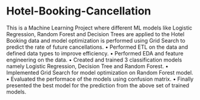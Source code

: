 # Hotel-Booking-Cancellation
This is a Machine Learning Project where different ML models like Logistic Regression, Random Forest and Decision Trees are applied to the Hotel Booking data and model optimization is performed using Grid Search to predict the rate of future cancellations.
•	Performed ETL on the data and defined data types to improve efficiency.
•	Performed EDA and feature engineering on the data.
•	Created and trained 3 classification models namely Logistic Regression, Decision Tree and Random Forest.
•	Implemented Grid Search for model optimization on Random Forest model.
•	Evaluated the performace of the models using confusion matrix.
•	Finally presented the best model for the prediction from the above set of trained models.

